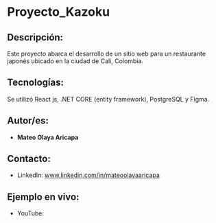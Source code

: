 # Proyecto_Kazoku
## Descripción: 
Este proyecto abarca el desarrollo de un sitio web para un restaurante japonés ubicado en la ciudad de Cali, Colombia. 

## Tecnologías:
Se utilizó React js, .NET CORE (entity framework), PostgreSQL y Figma. 

## Autor/es:
* **Mateo Olaya Aricapa**

## Contacto:
* LinkedIn: www.linkedin.com/in/mateoolayaaricapa

## Ejemplo en vivo:
* YouTube: 


